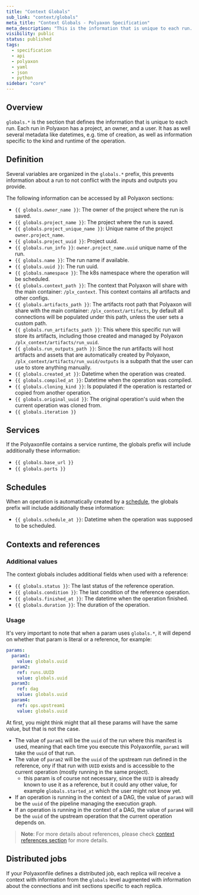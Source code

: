 ```yaml
---
title: "Context Globals"
sub_link: "context/globals"
meta_title: "Context Globals - Polyaxon Specification"
meta_description: "This is the information that is unique to each run. Each run in Polyaxon has a project, an owner, and a user. It has as well several metadata like datetimes, e.g. time of creation, as well as information specific to the kind and runtime of the operation."
visibility: public
status: published
tags:
  - specification
  - api
  - polyaxon
  - yaml
  - json
  - python
sidebar: "core"
---
```


## Overview

`globals.*` is the section that defines the information that is unique to each run. Each run in Polyaxon has a project, an owner, and a user.
It has as well several metadata like datetimes, e.g. time of creation, 
as well as information specific to the kind and runtime of the operation.

## Definition

Several variables are organized in the `globals.*` prefix,
this prevents information about a run to not conflict with the inputs and outputs you provide.

The following information can be accessed by all Polyaxon sections:

 * `{{ globals.owner_name }}`: The owner of the project where the run is saved.
 * `{{ globals.project_name }}`: The project where the run is saved.
 * `{{ globals.project_unique_name }}`: Unique name of the project `owner.project_name`.
 * `{{ globals.project_uuid }}`: Project uuid.
 * `{{ globals.run_info }}`: `owner.project_name.uuid` unique name of the run.
 * `{{ globals.name }}`: The run name if available.
 * `{{ globals.uuid }}`: The run uuid.
 * `{{ globals.namespace }}`: The k8s namespace where the operation will be scheduled.
 * `{{ globals.context_path }}`: The context that Polyaxon will share with the main container: `/plx_context`. This context contains all artifacts and other configs.
 * `{{ globals.artifacts_path }}`: The artifacts root path that Polyaxon will share with the main container: `/plx_context/artifacts`, by default all connections will be populated under this path, unless the user sets a custom path.
 * `{{ globals.run_artifacts_path }}`: This where this specific run will store its artifacts, including those created and managed by Polyaxon `/plx_context/artifacts/run_uuid`.
 * `{{ globals.run_outputs_path }}`: Since the run artifacts will host artifacts and assets that are automatically created by Polyaxon, `/plx_context/artifacts/run_uuid/outputs` is a subpath that the user can use to store anything manually.
 * `{{ globals.created_at }}`: Datetime when the operation was created.
 * `{{ globals.compiled_at }}`: Datetime when the operation was compiled.
 * `{{ globals.cloning_kind }}`: Is populated if the operation is restarted or copied from another operation.
 * `{{ globals.original_uuid }}`: The original operation's uuid when the current operation was cloned from.
 * `{{ globals.iteration }}`

## Services

If the Polyaxonfile contains a service runtime, the globals prefix will include additionally these information:

 * `{{ globals.base_url }}`
 * `{{ globals.ports }}`

## Schedules

When an operation is automatically created by a [schedule](/docs/automation/schedules/), the globals prefix will include additionally these information:

 * `{{ globals.schedule_at }}`: Datetime when the operation was supposed to be scheduled. 

## Contexts and references

### Additional values

The context globals includes additional fields when used with a reference: 

 * `{{ globals.status }}`: The last status of the reference operation.
 * `{{ globals.condition }}`: The last condition of the reference operation.
 * `{{ globals.finished_at }}`: The datetime when the operation finished.
 * `{{ globals.duration }}`: The duration of the operation.

### Usage

It's very important to note that when a param uses `globals.*`, it will depend on whether that param is literal or a reference, for example:

```yaml
params:
  param1:
    value: globals.uuid
  param2:
    ref: runs.UUID
    value: globals.uuid
  param3:
    ref: dag
    value: globals.uuid
  param4:
    ref: ops.upstream1
    value: globals.uuid
```

At first, you might think might that all these params will have the same value, but that is not the case.

 * The value of `param1` will be the `uuid` of the run where this manifest is used, meaning that each time you execute this Polyaxonfile, `param1` will take the `uuid` of that run.
 * The value of `param2` will be the `uuid` of the upstream run defined in the reference, ony if that run with `UUID` exists and is accessible to the current operation (mostly running in the same project).
   * this param is of course not necessary, since the `UUID` is already known to use it as a reference, but it could any other value, for example `globals.started_at` which the user might not know yet.
 * If an operation is running in the context of a DAG, the value of `param3` will be the `uuid` of the pipeline managing the execution graph.
 * If an operation is running in the context of a DAG, the value of `param4` will be the `uuid` of the upstream operation that the current operation depends on.

> **Note**: For more details about references, please check [context references section](/docs/core/context/globals/references/) for more details. 

## Distributed jobs

If your Polyaxonfile defines a distributed job, each replica will receive a context with information from the `globals` level augmented with
information about the connections and init sections specific to each replica.
